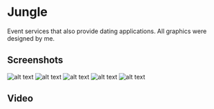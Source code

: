 # Jungle

Event services that also provide dating applications.
All graphics were designed by me.

## Screenshots
![alt text](https://imgur.com/0eOLufy)
![alt text](https://imgur.com/ItGyp8f)
![alt text](https://imgur.com/mrtKVuf)
![alt text](https://imgur.com/UHTYuRU)
![alt text](https://imgur.com/qIzM50V)

## Video
